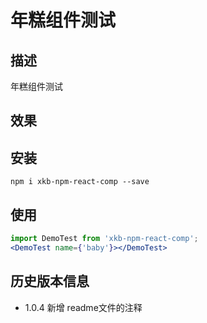 # 年糕组件测试

## 描述

年糕组件测试

## 效果

<!-- <img src="https://s2.loli.net/2021/12/20/cVabgIUZtSTkJzD.png" width="320"/><img src="https://s2.loli.net/2021/12/20/QckIs3OTuiEdvql.png" width="320"/> -->

## 安装

```
npm i xkb-npm-react-comp --save
```

## 使用

```jsx
import DemoTest from 'xkb-npm-react-comp';
<DemoTest name={'baby'}></DemoTest>
```

## 历史版本信息

- 1.0.4 新增 readme文件的注释
